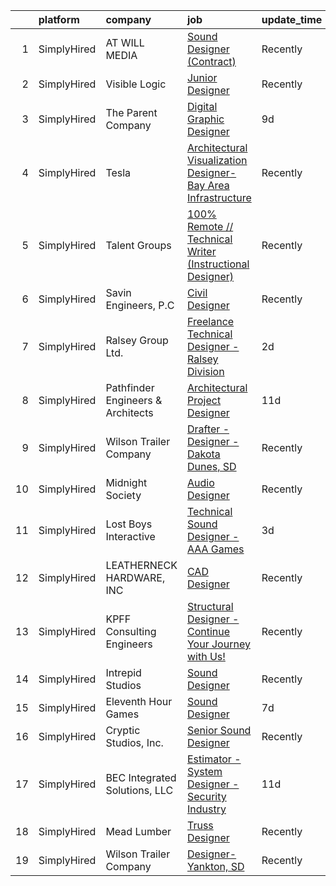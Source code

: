 

|    | platform    | company                           | job                                                                                                                                                                                | update_time   | location          |
|---:|:------------|:----------------------------------|:-----------------------------------------------------------------------------------------------------------------------------------------------------------------------------------|:--------------|:------------------|
|  1 | SimplyHired | AT WILL MEDIA                     | [Sound Designer (Contract)](https://www.simplyhired.com/job/A8J3OHbNiyMLbVFnIUfy0ozJJiTZfcE14SmK3bIR7bWPApEHFt1A1g?q=technical+sound+designer)                                     | Recently      | Remote            |
|  2 | SimplyHired | Visible Logic                     | [Junior Designer](https://www.simplyhired.com/job/o2W2V22tKeMATIvK_uDu8QNht9178kffkGYX_k7SK847Y_yZ0Etiyw?q=technical+sound+designer)                                               | Recently      | Remote            |
|  3 | SimplyHired | The Parent Company                | [Digital Graphic Designer](https://www.simplyhired.com/job/fckBAbX63A84PoCfdCK17EwJWt7fpUHHAFQrxmVOaTt3nRbw2190PQ?q=technical+sound+designer)                                      | 9d            | San Jose, CA      |
|  4 | SimplyHired | Tesla                             | [Architectural Visualization Designer- Bay Area Infrastructure](https://www.simplyhired.com/job/Jed247nCngwnC74KYiA0K_tcBoJ0s5iSKZLkd7LTQQkoxT0p-YFxaw?q=technical+sound+designer) | Recently      | Fremont, CA       |
|  5 | SimplyHired | Talent Groups                     | [100% Remote // Technical Writer (Instructional Designer)](https://www.simplyhired.com/job/CEIaZ0iVUi5rL3XkbNHzE7AQXTymDHSLCWIAmuSiBOTdd1oOQ1beng?q=technical+sound+designer)      | Recently      | Remote            |
|  6 | SimplyHired | Savin Engineers, P.C              | [Civil Designer](https://www.simplyhired.com/job/TBOtI6EeOke33Br_R58NB9_47EqtpzoyZzpBJRE03_2au_AbYnsB1w?q=technical+sound+designer)                                                | Recently      | Pleasantville, NY |
|  7 | SimplyHired | Ralsey Group Ltd.                 | [Freelance Technical Designer - Ralsey Division](https://www.simplyhired.com/job/WugruqOSRNh66tII5TrKrDNIev9jgN8AZijVEBcCZ2BiZsbGrLwQpg?q=technical+sound+designer)                | 2d            | New York, NY      |
|  8 | SimplyHired | Pathfinder Engineers & Architects | [Architectural Project Designer](https://www.simplyhired.com/job/1ar68qMsp2o_30JGEDBUYCGNIDFWSAwaG9_SAoNaMOXP4P96WrIo3g?q=technical+sound+designer)                                | 11d           | Rochester, NY     |
|  9 | SimplyHired | Wilson Trailer Company            | [Drafter - Designer - Dakota Dunes, SD](https://www.simplyhired.com/job/K4WH4TQfbJ6oLfwjpSCKagRkXF_mRibCTV1NfYF3svAeEf7s6uvZBw?q=technical+sound+designer)                         | Recently      | Dakota Dunes, SD  |
| 10 | SimplyHired | Midnight Society                  | [Audio Designer](https://www.simplyhired.com/job/nn502Lo13jLcSr2d4fnbt_i2K9Bf6y2BltTqfZgqk7LZooiHPAoyUA?q=technical+sound+designer)                                                | Recently      | Remote            |
| 11 | SimplyHired | Lost Boys Interactive             | [Technical Sound Designer - AAA Games](https://www.simplyhired.com/job/n_VLnK_naxn8De4zTKCwgS3JmwBQsdIz0PrJtZ8MmCsJ3lecI1amJg?q=technical+sound+designer)                          | 3d            | Remote            |
| 12 | SimplyHired | LEATHERNECK HARDWARE, INC         | [CAD Designer](https://www.simplyhired.com/job/DWeKeUWzSX2YunyVVD1YxnMTeQWN3Nce-_bLFZqjyXM1VLcprh_kBw?q=technical+sound+designer)                                                  | Recently      | Danville, IL      |
| 13 | SimplyHired | KPFF Consulting Engineers         | [Structural Designer - Continue Your Journey with Us!](https://www.simplyhired.com/job/NWpAMLUu-BJMc6O9YyoZ18lsXrPg3O88o4ZjLQ0uz1fzkQg7KcN9og?q=technical+sound+designer)          | Recently      | Indianapolis, IN  |
| 14 | SimplyHired | Intrepid Studios                  | [Sound Designer](https://www.simplyhired.com/job/Rv3Kqxfs6BiN6oied2k8QODTylF26PpNVgyQOXjCHm16Z7fFqir44A?q=technical+sound+designer)                                                | Recently      | San Diego, CA     |
| 15 | SimplyHired | Eleventh Hour Games               | [Sound Designer](https://www.simplyhired.com/job/m3fXMhDWw3f_NUpsSVugSZRrdJsTe_r_DnHoundeoevw8Rm8xIgvjA?q=technical+sound+designer)                                                | 7d            | Austin, TX        |
| 16 | SimplyHired | Cryptic Studios, Inc.             | [Senior Sound Designer](https://www.simplyhired.com/job/QHcUWe9vgtEgc8I_ls8Nj2XSB_OgREPx589ZqTl_k76Voep_cf3XeA?q=technical+sound+designer)                                         | Recently      | Los Gatos, CA     |
| 17 | SimplyHired | BEC Integrated Solutions, LLC     | [Estimator - System Designer - Security Industry](https://www.simplyhired.com/job/3O9L9ZLN91jlkGyB-S3AhfvtiPQiaFsZ9ldxrauMhWPCvKZ05n6TvA?q=technical+sound+designer)               | 11d           | Williamsville, NY |
| 18 | SimplyHired | Mead Lumber                       | [Truss Designer](https://www.simplyhired.com/job/ImSt3fSjKHeU-9aWkhBSm_4J563Qyonlye6SLpiB8_TCsZxNWMjupg?q=technical+sound+designer)                                                | Recently      | Cheyenne, WY      |
| 19 | SimplyHired | Wilson Trailer Company            | [Designer-Yankton, SD](https://www.simplyhired.com/job/TfuVfdM5xbHYE6pjwPim2wZq1SlRohes5TwjFeRduKiHW2uOx3-jcA?q=technical+sound+designer)                                          | Recently      | Yankton, SD       |